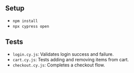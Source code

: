 ## Setup
- `npm install`
- `npx cypress open`

## Tests
- `login.cy.js`: Validates login success and failure.
- `cart.cy.js`: Tests adding and removing items from cart.
- `checkout.cy.js`: Completes a checkout flow.